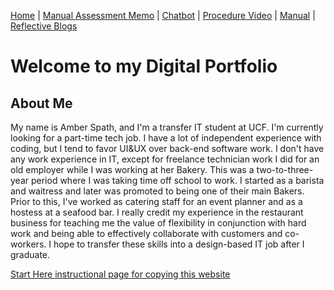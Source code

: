[Home](index.md) | [Manual Assessment Memo](manual_assessment_memo.md) | [Chatbot](chatbot.md) | [Procedure Video](procedure_video.md) | [Manual](manual.md) | [Reflective Blogs](reflective_blogs.md) 


# Welcome to my Digital Portfolio 

## About Me 

My name is Amber Spath, and I'm a transfer IT student at UCF. I'm currently looking for a part-time tech job. I have a lot of independent experience with coding, but I tend to favor UI&UX over back-end software work. I don't have any work experience in IT, except for freelance technician work I did for an old employer while I was working at her Bakery. This was a two-to-three-year period where I was taking time off school to work. I started as a barista and waitress and later was promoted to being one of their main Bakers. Prior to this, I've worked as catering staff for an event planner and as a hostess at a seafood bar. I really credit my experience in the restaurant business for teaching me the value of flexibility in conjunction with hard work and being able to effectively collaborate with customers and co-workers. I hope to transfer these skills into a design-based IT job after I graduate.

[Start Here instructional page for copying this website](starthere.md)


